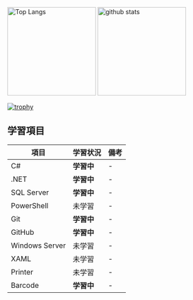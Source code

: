 <p align="left"> 
  <img alt="Top Langs" height="200px" src="https://github-readme-stats.vercel.app/api/top-langs/?username=YasuhiroNagahama&layout=compact&show_icons=true&theme=dark" />
  <img alt="github stats" height="200px" src="https://github-readme-stats.vercel.app/api?username=YasuhiroNagahama&theme=dark&show_icons=ture" />
</p>

[![trophy](https://github-profile-trophy.vercel.app/?username=YasuhiroNagahama&theme=dark&column=7
)](https://github.com/ryo-ma/github-profile-trophy)

## 学習項目
| 項目           | 学習状況 | 備考                      |
| -------------- | -------- | ------------------------ |
| C#             | **学習中**   | -                        |
| .NET           | **学習中**   | -                        |
| SQL Server     | **学習中**   | -                        |
| PowerShell     | 未学習   | -                        |
| Git            | **学習中**   | -                        |
| GitHub         | **学習中**   | -                        |
| Windows Server | 未学習   | -                        |
| XAML           | 未学習   | -                        |
| Printer        | 未学習   | -                        |
| Barcode        | **学習中** | -                          |
